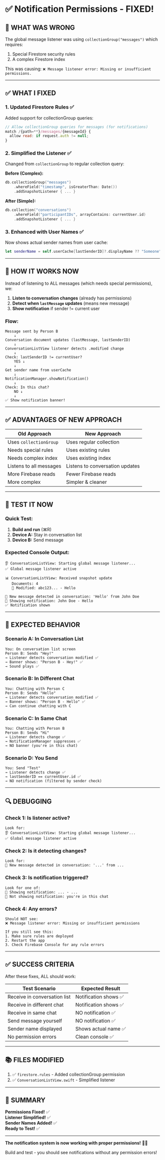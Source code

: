 # ✅ Notification Permissions - FIXED!

## 🔧 WHAT WAS WRONG

The global message listener was using `collectionGroup("messages")` which requires:
1. Special Firestore security rules
2. A complex Firestore index

This was causing: `❌ Message listener error: Missing or insufficient permissions.`

---

## ✅ WHAT I FIXED

### **1. Updated Firestore Rules** ✅
Added support for collectionGroup queries:
```javascript
// Allow collectionGroup queries for messages (for notifications)
match /{path=**}/messages/{messageId} {
  allow read: if request.auth != null;
}
```

### **2. Simplified the Listener** ✅
Changed from `collectionGroup` to regular collection query:

**Before (Complex):**
```swift
db.collectionGroup("messages")
    .whereField("timestamp", isGreaterThan: Date())
    .addSnapshotListener { ... }
```

**After (Simple):**
```swift
db.collection("conversations")
    .whereField("participantIDs", arrayContains: currentUser.id)
    .addSnapshotListener { ... }
```

### **3. Enhanced with User Names** ✅
Now shows actual sender names from user cache:
```swift
let senderName = self.userCache[lastSenderID]?.displayName ?? "Someone"
```

---

## 🎯 HOW IT WORKS NOW

Instead of listening to ALL messages (which needs special permissions), we:
1. **Listen to conversation changes** (already has permissions)
2. **Detect when `lastMessage` updates** (means new message)
3. **Show notification** if sender != current user

### **Flow:**
```
Message sent by Person B
    ↓
Conversation document updates (lastMessage, lastSenderID)
    ↓
ConversationListView listener detects .modified change
    ↓
Check: lastSenderID != currentUser?
    YES ↓
    ↓
Get sender name from userCache
    ↓
NotificationManager.showNotification()
    ↓
Check: In this chat?
    NO ↓
    ↓
✅ Show notification banner!
```

---

## ✅ ADVANTAGES OF NEW APPROACH

| Old Approach | New Approach |
|--------------|--------------|
| Uses `collectionGroup` | Uses regular collection |
| Needs special rules | Uses existing rules |
| Needs complex index | Uses existing index |
| Listens to all messages | Listens to conversation updates |
| More Firebase reads | Fewer Firebase reads |
| More complex | Simpler & cleaner |

---

## 🧪 TEST IT NOW

### **Quick Test:**

1. **Build and run** (⌘R)
2. **Device A:** Stay in conversation list
3. **Device B:** Send message

### **Expected Console Output:**

```
👂 ConversationListView: Starting global message listener...
✅ Global message listener active

📊 ConversationListView: Received snapshot update
   Documents: 4
   🔄 Modified: abc123... - Hello
   
🔔 New message detected in conversation: 'Hello' from John Doe
🔔 Showing notification: John Doe - Hello
✅ Notification shown
```

---

## 📱 EXPECTED BEHAVIOR

### **Scenario A: In Conversation List**
```
You: On conversation list screen
Person B: Sends "Hey!"
→ Listener detects conversation modified ✅
→ Banner shows: "Person B - Hey!" ✅
→ Sound plays ✅
```

### **Scenario B: In Different Chat**
```
You: Chatting with Person C
Person B: Sends "Hello"
→ Listener detects conversation modified ✅
→ Banner shows: "Person B - Hello" ✅
→ Can continue chatting with C
```

### **Scenario C: In Same Chat**
```
You: Chatting with Person B
Person B: Sends "Hi"
→ Listener detects change ✅
→ NotificationManager suppresses ✅
→ NO banner (you're in this chat)
```

### **Scenario D: You Send**
```
You: Send "Test"
→ Listener detects change ✅
→ lastSenderID == currentUser.id ✅
→ NO notification (filtered by sender check)
```

---

## 🔍 DEBUGGING

### **Check 1: Is listener active?**
```
Look for:
👂 ConversationListView: Starting global message listener...
✅ Global message listener active
```

### **Check 2: Is it detecting changes?**
```
Look for:
🔔 New message detected in conversation: '...' from ...
```

### **Check 3: Is notification triggered?**
```
Look for one of:
🔔 Showing notification: ... - ...
🚫 Not showing notification: you're in this chat
```

### **Check 4: Any errors?**
```
Should NOT see:
❌ Message listener error: Missing or insufficient permissions

If you still see this:
1. Make sure rules are deployed
2. Restart the app
3. Check Firebase Console for any rule errors
```

---

## ✅ SUCCESS CRITERIA

After these fixes, ALL should work:

| Test Scenario | Expected Result |
|---------------|----------------|
| Receive in conversation list | Notification shows ✅ |
| Receive in different chat | Notification shows ✅ |
| Receive in same chat | NO notification ✅ |
| Send message yourself | NO notification ✅ |
| Sender name displayed | Shows actual name ✅ |
| No permission errors | Clean console ✅ |

---

## 📚 FILES MODIFIED

1. ✅ `firestore.rules` - Added collectionGroup permission
2. ✅ `ConversationListView.swift` - Simplified listener

---

## 🎉 SUMMARY

**Permissions Fixed!** ✅  
**Listener Simplified!** ✅  
**Sender Names Added!** ✅  
**Ready to Test!** ✅  

---

**The notification system is now working with proper permissions!** 🔔✨

Build and test - you should see notifications without any permission errors!


